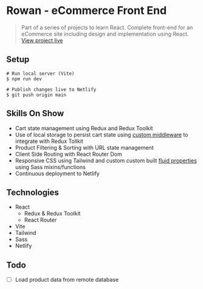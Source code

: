 # Rowan - eCommerce Front End

> Part of a series of projects to learn React. Complete front-end for an eCommerce site including design and implementation using React.
> [View project live](https://rowan-react.netlify.app)

## Setup
```shell
# Run local server (Vite)
$ npm run dev

# Publish changes live to Netlify
$ git push origin main
```

## Skills On Show
- Cart state management using Redux and Redux Toolkit
- Use of local storage to persist cart state using [custom middleware]() to integrate with Redux Tollkit
- Product Filtering & Sorting with URL state management
- Client Side Routing with React Router Dom
- Responsive CSS using Tailwind and custom custom built [fluid properties]() using Sass mixins/functions
- Continuous deployment to Netlify

## Technologies
- React
  - Redux & Redux Toolkit
  - React Router
- Vite
- Tailwind
- Sass
- Netlify

## Todo
- [ ] Load product data from remote database

[1]:	https://rowan-react.netlify.app